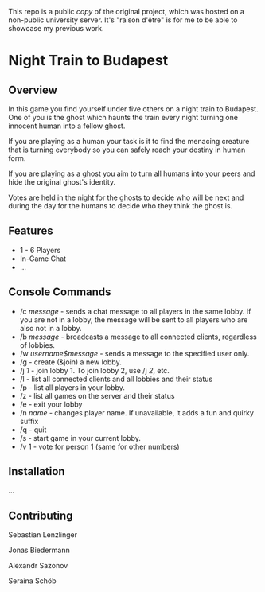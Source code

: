 This repo is a public _copy_ of the original project, which was hosted on a non-public university server.
It's "raison d'être" is for me to be able to showcase my previous work.

# Night Train to Budapest

## Overview

In this game you find yourself under five others on a night train to Budapest. One of you is the ghost which haunts the train every night turning one innocent human into a fellow ghost.

If you are playing as a human your task is it to find the menacing creature that is turning everybody so you can safely reach your destiny in human form.

If you are playing as a ghost you aim to turn all humans into your peers and hide the original ghost's identity.

Votes are held in the night for the ghosts to decide who will be next and during the day for the humans to decide who they think the ghost is.



## Features
* 1 - 6 Players
* In-Game Chat
* ...

## Console Commands
* /c _message_ - sends a chat message to all players in the same lobby. If you are not in a lobby, the message will be sent to all players who are also not in a lobby.
* /b _message_ - broadcasts a message to all connected clients, regardless of lobbies.
* /w _username$message_ - sends a message to the specified user only. 
* /g - create (&join) a new lobby.
* /j _1_ - join lobby 1. To join lobby 2, use /j _2_, etc.
* /l - list all connected clients and all lobbies and their status
* /p - list all players in your lobby.
* /z - list all games on the server and their status
* /e - exit your lobby
* /n _name_ - changes player name. If unavailable, it adds a fun and quirky suffix
* /q - quit
* /s - start game in your current lobby.
* /v 1 - vote for person 1 (same for other numbers)


## Installation
...

## Contributing

Sebastian Lenzlinger

Jonas Biedermann

Alexandr Sazonov

Seraina Schöb

